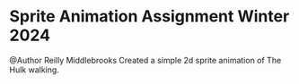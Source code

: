 # Sprite Animation Assignment Winter 2024
@Author Reilly Middlebrooks
Created a simple 2d sprite animation of The Hulk walking.
